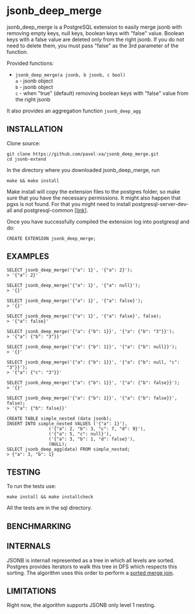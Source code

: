 # jsonb_deep_merge

jsonb_deep_merge is a PostgreSQL extension to easily merge jsonb with removing empty keys, null keys, boolean keys with "false" value.
Boolean keys with a false value are deleted only from the right jsonb. If you do not need to delete them, you must pass "false" as the 3rd parameter of the function.

Provided functions:

* `jsonb_deep_merge(a jsonb, b jsonb, c bool)`  
`a` - jsonb object  
`b` - jsonb object  
`c` - when "true" (default) removing boolean keys with "false" value from the right jsonb

It also provides an aggregation function `jsonb_deep_agg`

    

## INSTALLATION

Clone source:

	git clone https://github.com/pavel-xa/jsonb_deep_merge.git
	cd jsonb-extend
    
In the directory where you downloaded jsonb_deep_merge, run

    make && make install
    
Make install will copy the extension files to the postgres folder, so make sure that you have the necessary permissions.
It might also happen that pgxs is not found. For that you might need to install postgresql-server-dev-all and postgresql-common [[link](https://github.com/travis-ci/travis-ci/issues/2864)].


Once you have successfully compiled the extension log into postgresql and do:

    CREATE EXTENSION jsonb_deep_merge;
    


## EXAMPLES
	SELECT jsonb_deep_merge('{"a": 1}', '{"a": 2}');
    > '{"a": 2}'

	SELECT jsonb_deep_merge('{"a": 1}', '{"a": null}');
    > '{}'

	SELECT jsonb_deep_merge('{"a": 1}', '{"a": false}');
    > '{}'

	SELECT jsonb_deep_merge('{"a": 1}', '{"a": false}', false);
	> '{"a": false}'
    
    SELECT jsonb_deep_merge('{"a": {"b": 1}}', '{"a": {"b": "3"}}');
    > '{"a": {"b": "3"}}'

	SELECT jsonb_deep_merge('{"a": {"b": 1}}', '{"a": {"b": null}}');
    > '{}'

	SELECT jsonb_deep_merge('{"a": {"b": 1}}', '{"a": {"b": null, "c": "3"}}');
    > '{"a": {"c": "3"}}'

	SELECT jsonb_deep_merge('{"a": {"b": 1}}', '{"a": {"b": false}}');
    > '{}'

	SELECT jsonb_deep_merge('{"a": {"b": 1}}', '{"a": {"b": false}}', false);
	> '{"a": {"b": false}}'

	CREATE TABLE simple_nested (data jsonb);
    INSERT INTO simple_nested VALUES ('{"a": 1}'), 
					('{"a": 2, "b": 3, "c": 7, "d": 9}'), 
					('{"a": 5, "c": null}'), 
					('{"a": 3, "b": 1, "d": false}'), 
					(NULL);
    SELECT jsonb_deep_agg(data) FROM simple_nested;
    > {"a": 3, "b": 1}



## TESTING

To run the tests use:

    make install && make installcheck

All the tests are in the sql directory.

## BENCHMARKING

## INTERNALS

JSONB is internall represented as a tree in which all levels are sorted.
 Postgres provides iterators to walk this tree in DFS which respects this sorting. The algorithm uses this order to perform a [sorted merge join](https://en.wikipedia.org/wiki/Sort-merge_join).
  
  
## LIMITATIONS

Right now, the algorithm supports JSONB only level 1 nesting.
